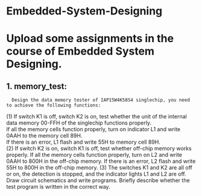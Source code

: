# Embedded-System-Designing
# Upload some assignments in the course of Embedded System Designing. 
## 1. memory_test:
      Design the data memory tester of IAP15W4K58S4 singlechip, you need to achieve the following functions:
  (1) If switch K1 is off, switch K2 is on, test whether the unit of the internal data memory 00-FFH of the singlechip functions properly.<br>
     If all the memory cells function properly, turn on indicator L1 and write 0AAH to the memory cell 89H.<br>
     If there is an error, L1 flash and write 55H to memory cell 89H.<br>
  (2) If switch K2 is on, switch K1 is off, test whether off-chip memory works properly. 
     If all the memory cells function properly, turn on L2 and write 0AAH to 800H in the off-chip memory.
     If there is an error, L2 flash and write 55H to 800H in the off-chip memory.
  (3) The switches K1 and K2 are all off or on, the detection is stopped, and the indicator lights L1 and L2 are off.
  Draw circuit schematics and write programs. Briefly describe whether the test program is written in the correct way.
